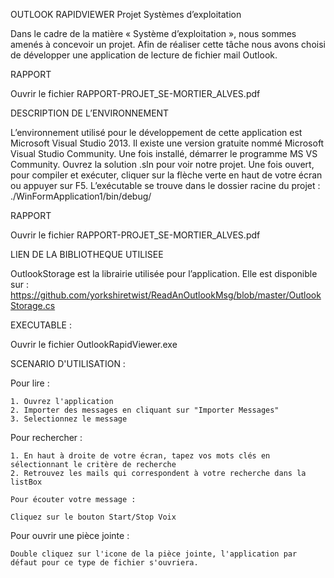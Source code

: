 OUTLOOK RAPIDVIEWER
Projet Systèmes d’exploitation
 
Dans le cadre de la matière « Système d’exploitation », nous sommes amenés à concevoir un projet. Afin de réaliser cette tâche nous avons choisi de développer une application de lecture de fichier mail Outlook.
 
RAPPORT

  Ouvrir le fichier RAPPORT-PROJET_SE-MORTIER_ALVES.pdf
 
DESCRIPTION DE L’ENVIRONNEMENT

  L’environnement utilisé pour le développement de cette application est Microsoft Visual Studio 2013.
  Il existe une version gratuite nommé Microsoft Visual Studio Community.
  Une fois installé, démarrer le programme MS VS Community. Ouvrez la solution .sln pour voir notre projet.
  Une fois ouvert, pour compiler et exécuter, cliquer sur la flèche verte en haut de votre écran ou appuyer sur F5.
  L’exécutable se trouve dans le dossier racine du projet : ./WinFormApplication1/bin/debug/
 
RAPPORT

  Ouvrir le fichier RAPPORT-PROJET_SE-MORTIER_ALVES.pdf
 
LIEN DE LA BIBLIOTHEQUE UTILISEE

  OutlookStorage est la librairie utilisée pour l’application. Elle est disponible sur :
  https://github.com/yorkshiretwist/ReadAnOutlookMsg/blob/master/OutlookStorage.cs
 
EXECUTABLE :
  
  Ouvrir le fichier OutlookRapidViewer.exe

SCENARIO D'UTILISATION :

  Pour lire :

    1. Ouvrez l'application
    2. Importer des messages en cliquant sur "Importer Messages"
    3. Selectionnez le message

  Pour rechercher :

    1. En haut à droite de votre écran, tapez vos mots clés en sélectionnant le critère de recherche
    2. Retrouvez les mails qui correspondent à votre recherche dans la listBox

    Pour écouter votre message :

    Cliquez sur le bouton Start/Stop Voix

  Pour ouvrir une pièce jointe :

    Double cliquez sur l'icone de la pièce jointe, l'application par défaut pour ce type de fichier s'ouvriera.
